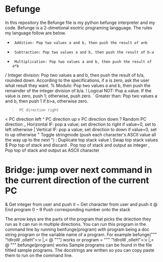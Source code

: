 # Befunge
In this repository the Befunge file is my python befunge interpreter and my code. Befunge is a 2-dimetional esotric programing langguage. The rules my language follow are below. 
+	   Addition: Pop two values a and b, then push the result of a+b
-	   Subtraction: Pop two values a and b, then push the result of b-a
*	   Multiplication: Pop two values a and b, then push the result of a*b
/	   Integer division: Pop two values a and b, then push the result of b/a, rounded down. According to the specifications, if a is zero, ask the user what result            they want.
%	   Modulo: Pop two values a and b, then push the remainder of the integer division of b/a.
!	   Logical NOT: Pop a value. If the value is zero, push 1; otherwise, push zero.
`	   Greater than: Pop two values a and b, then push 1 if b>a, otherwise zero.
>	   PC direction right
<	   PC direction left
^	   PC direction up
v	   PC direction down
?	   Random PC direction
_	   Horizontal IF: pop a value; set direction to right if value=0, set to left otherwise
|	   Vertical IF: pop a value; set direction to down if value=0, set to up otherwise
\"	 Toggle stringmode (push each character's ASCII value all the way up to the next ")
:	   Duplicate top stack value
\	   Swap top stack values
$	   Pop top of stack and discard
.	   Pop top of stack and output as integer
,	   Pop top of stack and output as ASCII character
#	   Bridge: jump over next command in the current direction of the current PC
&	   Get integer from user and push it
~	   Get character from user and push it
@	   End program
0 – 9	 Push corresponding number onto the stack

The arrow keys are the parts of the program that picks the driection they run as it can run in multiple directions.
You can run this program in the command line by running benfunge(program) with program being a doc string program or the variable name of a program. For example befunge(""" "!dlroW ,olleH">:v
                |,<
                @  """) works or program = """ "!dlroW ,olleH">:v
                |,<
                @  """    befunge(program) works
Sample programs can be found in the file tiltled sample programs. The docstrings are written so you can copy paste them to run on the command line.
